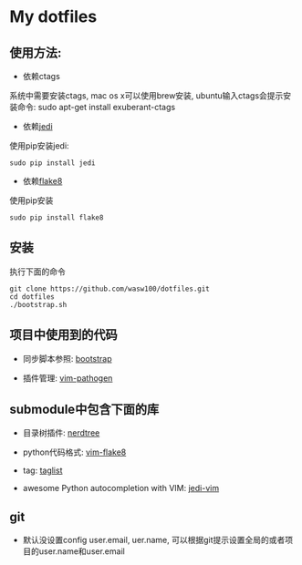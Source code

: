 # My dotfiles

## 使用方法:

- 依赖ctags 

系统中需要安装ctags, mac os x可以使用brew安装, ubuntu输入ctags会提示安装命令: sudo apt-get install exuberant-ctags

- 依赖[jedi](https://github.com/davidhalter/jedi) 

使用pip安装jedi:

    sudo pip install jedi

- 依赖[flake8](https://pypi.python.org/pypi/flake8)

使用pip安装

    sudo pip install flake8

## 安装

执行下面的命令

    git clone https://github.com/wasw100/dotfiles.git
    cd dotfiles
    ./bootstrap.sh

## 项目中使用到的代码

- 同步脚本参照: [bootstrap](https://github.com/mathiasbynens/dotfiles/blob/master/bootstrap.sh)

- 插件管理: [vim-pathogen](https://github.com/tpope/vim-pathogen)



## submodule中包含下面的库

- 目录树插件: [nerdtree](https://github.com/scrooloose/nerdtree)

- python代码格式: [vim-flake8](https://github.com/nvie/vim-flake8)

- tag: [taglist](https://github.com/vim-scripts/taglist.vim)

- awesome Python autocompletion with VIM: [jedi-vim](https://github.com/davidhalter/jedi-vim)

## git

- 默认没设置config user.email, uer.name, 可以根据git提示设置全局的或者项目的user.name和user.email
